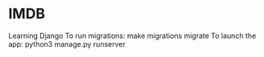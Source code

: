 # IMDB
Learning Django 
To run migrations: 
  make migrations 
  migrate
To launch the app: 
  python3 manage.py runserver
  
